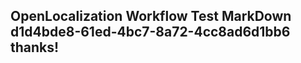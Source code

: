 <properties
ms.topic="hero-topic1"
ms.test1="hero-topic"
ms.test2="test"/>

## OpenLocalization Workflow Test MarkDown d1d4bde8-61ed-4bc7-8a72-4cc8ad6d1bb6 thanks!
